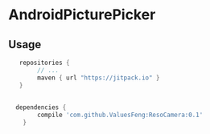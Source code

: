# AndroidPicturePicker

## Usage
```gradle
   repositories {
    	// ...
    	maven { url "https://jitpack.io" }
   }  
  
  
  dependencies {
	    compile 'com.github.ValuesFeng:ResoCamera:0.1'
	}  
```
